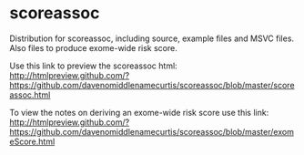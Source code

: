 # scoreassoc
Distribution for scoreassoc, including source, example files and MSVC files. Also files to produce exome-wide risk score.

Use this link to preview the scoreassoc html:
http://htmlpreview.github.com/?https://github.com/davenomiddlenamecurtis/scoreassoc/blob/master/scoreassoc.html

To view the notes on deriving an exome-wide risk score use this link:
http://htmlpreview.github.com/?https://github.com/davenomiddlenamecurtis/scoreassoc/blob/master/exomeScore.html


